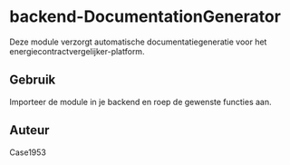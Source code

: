 # backend-DocumentationGenerator

Deze module verzorgt automatische documentatiegeneratie voor het energiecontractvergelijker-platform.

## Gebruik

Importeer de module in je backend en roep de gewenste functies aan.

## Auteur

Case1953

